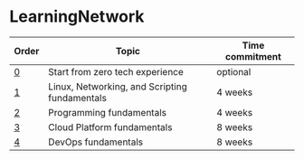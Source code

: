 # LearningNetwork


| Order | Topic                           | Time commitment |
|-------|---------------------------------|-------------------|
| [0](phase0/README.md)     | Start from zero tech experience  | optional 
| [1](phase1/README.md)     | Linux, Networking, and Scripting fundamentals | 4 weeks           |
| [2](phase2/README.md)     | Programming fundamentals | 4 weeks           |
| [3](phase3/README.md)    | Cloud Platform fundamentals| 8 weeks           |
| [4](phase4/README.md)     | DevOps fundamentals         | 8 weeks           |
